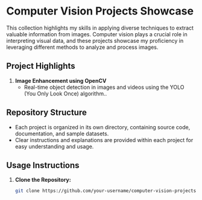 # Computer Vision Projects Showcase

This collection highlights my skills in applying diverse techniques to extract valuable information from images. Computer vision plays a crucial role in interpreting visual data, and these projects showcase my proficiency in leveraging different methods to analyze and process images.

## Project Highlights

1. **Image Enhancement using OpenCV**
   - Real-time object detection in images and videos using the YOLO (You Only Look Once) algorithm..

## Repository Structure

- Each project is organized in its own directory, containing source code, documentation, and sample datasets.
- Clear instructions and explanations are provided within each project for easy understanding and usage.

## Usage Instructions

1. **Clone the Repository:**
   ```bash
   git clone https://github.com/your-username/computer-vision-projects.git
